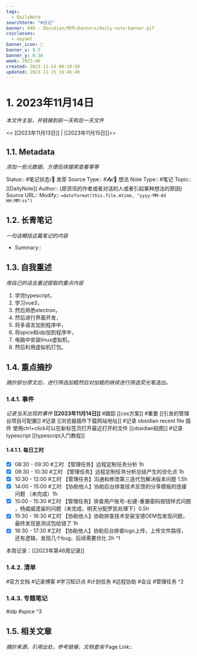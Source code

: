 ```yaml
---
tags:
  - DailyNote
searchterm: "#日记"
banner: 040 - Obsidian/附件/banners/daily-note-banner.gif
cssclasses:
  - noyaml
banner_icon: 💌
banner_x: 0.5
banner_y: 0.38
week: 2023-46
created: 2023-11-14 08:18:50
updated: 2023-11-15 16:46:49
---
```


# 1. 2023年11月14日

_本文件主旨，并链接到前一天和后一天文件_

<< [[2023年11月13日]] | [[2023年11月15日]]>>

## 1.1. Metadata

_添加一些元数据，方便后续搜索查看等等_

Status:: #笔记状态/🌱 发芽
Source Type:: #📥/💭 想法 
Note Type:: #笔记
Topic:: [[DailyNote]]
Author:: {原资讯的作者或者对话的人或者引起某种想法的原因}
Source URL::
Modify:: `=dateformat(this.file.mtime, "yyyy-MM-dd HH:MM:ss")`

## 1.2. 长青笔记

_一句话概括这篇笔记的内容_

- Summary::

## 1.3. 自我重述

_用自己的话去重述提取的重点内容_
1. 学完typescript，
2. 学习vue3，
3. 然后熟悉electron，
4. 然后进行界面开发，
5. 将多语言加到程序中，
6. 将spice和idp加到程序中，
7. 电脑中安装linux虚拟机，
8. 然后利用虚拟机打包。
## 1.4. 重点摘抄

_摘抄部分原文后，进行筛选加粗然后对加粗的继续进行筛选荧光笔选出。_

### 1.4.1. 事件
_记录当天出现的事件_
**[[2023年11月14日]]** 
#跟踪 [[css方案]]
#重要 [[引发的管理台项目可配置]]
#记录  [[浏览器插件下载网站地址]]
#记录 obsidian recent file 插件 使用ctrl+click可以在新标签页打开最近打开的文件 [[obsidian贴图]]
#记录 typescript [[typescript入门教程]]

#### 1.4.1.1. 每日工时
- [x] 08:30 - 09:30 #工时 【管理任务】远程定制任务分析 1h
- [x] 09:30 - 10:30 #工时 【管理任务】远程定制任务分析总结产生的优化点 1h
- [x] 10:30 - 12:00 #工时 【管理任务】沟通和修改第三迭代包解决版本问题 1.5h
- [x] 14:00 - 15:00 #工时 【协助他人】协助后台排查技术反馈的分享模板的连接问题 （未完成）1h
- [x] 15:00 - 15:30 #工时 【管理任务】排查用户账号-右键-重置密码按钮样式问题 ，杨威威遗留的问题（未完成，明天分配罗凯处理下）0.5h
- [x] 15:30 - 16:30 #工时 【协助他人】协助排查技术安装宝德OEM包发现问题，最终发现是测试包给错了 1h
- [x] 16:30 - 17:30 #工时 【协助他人】协助后台排查logo上传，上传文件路径，还有逻辑，发现几个bug，后续需要优化 2h
^1

本周记录：[[2023年第46周记录]] 

### 1.4.2. 清单

#官方文档 
#记录博客
#学习知识点
#计划任务 
#远程协助
#会议 
#管理任务
^2

### 1.4.3. 专题笔记

#idp
#spice
^3

## 1.5. 相关文章

_摘抄来源，引用出处，参考链接，文档查询_
Page Link::

